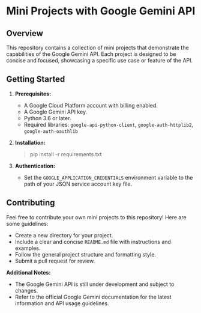 # Mini Projects with Google Gemini API
## Overview

This repository contains a collection of mini projects that demonstrate the capabilities of the Google Gemini API. Each project is designed to be concise and focused, showcasing a specific use case or feature of the API.

## Getting Started

1.  **Prerequisites:**
    
    -   A Google Cloud Platform account with billing enabled.
    -   A Google Gemini API key.
    -   Python 3.6 or later.
    -   Required libraries:  `google-api-python-client`,  `google-auth-httplib2`,  `google-auth-oauthlib`
    
2.  **Installation:**
	> pip install -r requirements.txt
3. **Authentication:**
	-   Set the `GOOGLE_APPLICATION_CREDENTIALS` environment variable to the path of your JSON service account key file.
## Contributing

Feel free to contribute your own mini projects to this repository! Here are some guidelines:

-   Create a new directory for your project.
-   Include a clear and concise `README.md` file with instructions and examples.
-   Follow the general project structure and formatting style.
-   Submit a pull request for review.

**Additional Notes:**

-   The Google Gemini API is still under development and subject to changes.
-   Refer to the official Google Gemini documentation for the latest information and API usage guidelines.
